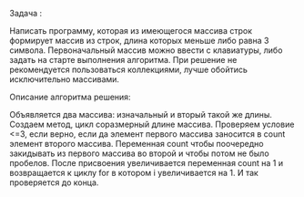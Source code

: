 Задача :

Написать программу, которая из имеющегося массива строк формирует массив из строк, длина которых меньше либо равна 3 символа. Первоначальный массив можно ввести с клавиатуры, либо задать на старте выполнения алгоритма. При решение не рекомендуется пользоваться коллекциями, лучше обойтись исключительно массивами.

Описание алгоритма решения:

Oбъявляется два массива: изначальный и вторый такой же длины.
Создаем метод, цикл соразмерный длине массива.
Проверяем условие <=3, если верно, если да элемент первого массива заносится в count элемент второго массива.
Переменная count чтобы поочередно закидывать из первого массива во второй и чтобы потом не было пробелов. После присвоения увеличивается переменная count на 1 и возвращается к циклу for в котором i увеличивается на 1. И так проверяется до конца.
